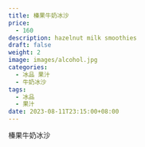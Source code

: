 ```yaml
---
title: 榛果牛奶冰沙
price:
  - 160
description: hazelnut milk smoothies
draft: false
weight: 2
image: images/alcohol.jpg
categories:
  - 冰品 果汁
  - 牛奶冰沙
tags:
  - 冰品
  - 果汁
date: 2023-08-11T23:15:00+08:00
---
```


 榛果牛奶冰沙
